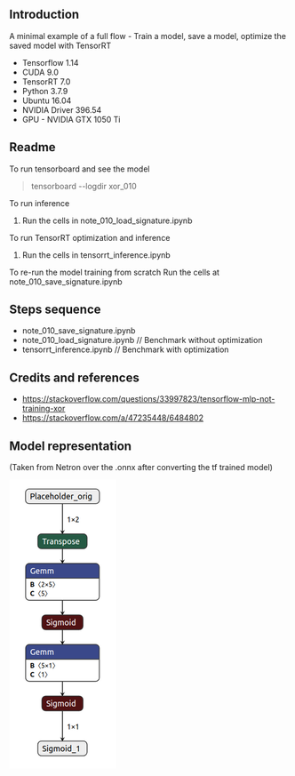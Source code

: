 ## Introduction

A minimal example of a full flow - Train a model, save a model, optimize the saved model with TensorRT
* Tensorflow 1.14
* CUDA 9.0
* TensorRT 7.0
* Python 3.7.9
* Ubuntu 16.04
* NVIDIA Driver 396.54
* GPU - NVIDIA GTX 1050 Ti

## Readme

To run tensorboard and see the model
> tensorboard --logdir xor_010

To run inference
1. Run the cells in note_010_load_signature.ipynb

To run TensorRT optimization and inference
1. Run the cells in tensorrt_inference.ipynb

To re-run the model training from scratch
Run the cells at note_010_save_signature.ipynb

## Steps sequence

* note_010_save_signature.ipynb
* note_010_load_signature.ipynb    // Benchmark without optimization
* tensorrt_inference.ipynb  	 // Benchmark with optimization

## Credits and references
* https://stackoverflow.com/questions/33997823/tensorflow-mlp-not-training-xor
* https://stackoverflow.com/a/47235448/6484802

## Model representation
(Taken from Netron over the .onnx after converting the tf trained model)

![](representation/xor_onnx_model.png?raw=true)
